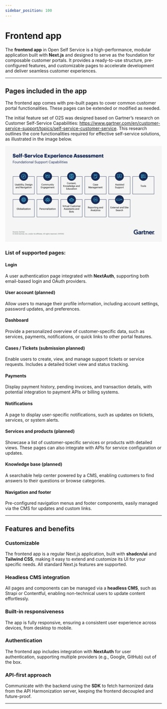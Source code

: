 ```yaml
---
sidebar_position: 100
---
```


# Frontend app

The **frontend app** in Open Self Service is a high-performance, modular application built with **Next.js** and designed to serve as the foundation for composable customer portals. It provides a ready-to-use structure, pre-configured features, and customizable pages to accelerate development and deliver seamless customer experiences.

---

## Pages included in the app

The frontend app comes with pre-built pages to cover common customer portal functionalities. These pages can be extended or modified as needed.

The initial feature set of O2S was designed based on Gartner’s research on Customer Self-Service Capabilities: https://www.gartner.com/en/customer-service-support/topics/self-service-customer-service.
This research outlines the core functionalities required for effective self-service solutions, as illustrated in the image below.

![gartner-self-service-customer-service-modern-self-service-needs.png](gartner-self-service-customer-service-modern-self-service-needs.png)

### List of supported pages:

#### Login
A user authentication page integrated with **NextAuth**, supporting both email-based login and OAuth providers.

#### User account (planned)
Allow users to manage their profile information, including account settings, password updates, and preferences.

#### Dashboard
Provide a personalized overview of customer-specific data, such as services, payments, notifications, or quick links to other portal features.

#### Cases / Tickets (submission planned)
Enable users to create, view, and manage support tickets or service requests. Includes a detailed ticket view and status tracking.

#### Payments
Display payment history, pending invoices, and transaction details, with potential integration to payment APIs or billing systems.

#### Notifications
A page to display user-specific notifications, such as updates on tickets, services, or system alerts.

#### Services and products (planned)
Showcase a list of customer-specific services or products with detailed views. These pages can also integrate with APIs for service configuration or updates.

#### Knowledge base (planned)
A searchable help center powered by a CMS, enabling customers to find answers to their questions or browse categories.

#### Navigation and footer
Pre-configured navigation menus and footer components, easily managed via the CMS for updates and custom links.

---

## Features and benefits

### Customizable
The frontend app is a regular Next.js application, built with **shadcn/ui** and **Tailwind CSS**, making it easy to extend and customize its UI for your specific needs.
All standard Next.js features are supported.

### Headless CMS integration
All pages and components can be managed via a **headless CMS**, such as Strapi or Contentful, enabling non-technical users to update content effortlessly.

### Built-in responsiveness
The app is fully responsive, ensuring a consistent user experience across devices, from desktop to mobile.

### Authentication
The frontend app includes integration with **NextAuth** for user authentication, supporting multiple providers (e.g., Google, GitHub) out of the box.

### API-first approach
Communicate with the backend using the **SDK** to fetch harmonized data from the API Harmonization server, keeping the frontend decoupled and future-proof.

---

